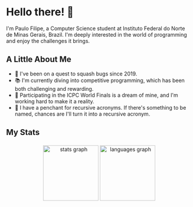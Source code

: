 # Hello there! 👋

I'm Paulo Filipe, a Computer Science student at Instituto Federal do Norte de Minas Gerais, Brazil. I'm deeply interested in the world of programming and enjoy the challenges it brings.

## A Little About Me

- 🐞 I've been on a quest to squash bugs since 2019. 
- 📚 I'm currently diving into competitive programming, which has been both challenging and rewarding.
- 🎯 Participating in the ICPC World Finals is a dream of mine, and I'm working hard to make it a reality.
- 🔄 I have a penchant for recursive acronyms. If there's something to be named, chances are I'll turn it into a recursive acronym.

## My Stats

###
<div align="center">
  <img src="https://github-readme-stats-one-indol.vercel.app/api?username=filipemsilv4&hide_title=true&hide_rank=false&rank_icon=default&show_icons=true&include_all_commits=true&count_private=true&disable_animations=false&theme=transparent&locale=en&hide_border=false&order=1&custom_title=My%20Github%20stats" height="150" alt="stats graph" />
  
  <img src="https://github-readme-stats-one-indol.vercel.app/api/top-langs?username=filipemsilv4&locale=en&hide_title=true&layout=compact&card_width=320&langs_count=8&theme=transparent&hide_border=false&order=2" height="150" alt="languages graph" />

  <!--
  <img src="https://github-readme-stats-one-indol.vercel.app/api/wakatime?username=filipemsilv4" alt="Harlok's WakaTime stats">
  -->

</div>

###

<!--
**filipemsilv4/filipemsilv4** is a ✨ _special_ ✨ repository because its `README.md` (this file) appears on your GitHub profile.

Here are some ideas to get you started:

- 🔭 I’m currently working on ...
- 🌱 I’m currently learning ...
- 👯 I’m looking to collaborate on ...
- 🤔 I’m looking for help with ...
- 💬 Ask me about ...
- 📫 How to reach me: ...
- 😄 Pronouns: ...
- ⚡ Fun fact: ...
-->
